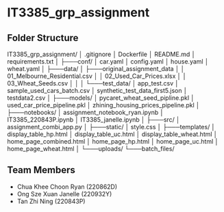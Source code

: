 # IT3385_grp_assignment

## Folder Structure
IT3385_grp_assignment/
│   .gitignore
│   Dockerfile
│   README.md
│   requirements.txt
│
├───conf/
│       car.yaml
│       config.yaml
│       house.yaml
│       wheat.yaml
│
├───data/
│   ├───original_assignment_data
│   │       01_Melbourne_Residential.csv
│   │       02_Used_Car_Prices.xlsx
│   │       03_Wheat_Seeds.csv
│   │
│   └───test_data/
│           app_test.csv
│           sample_used_cars_batch.csv
│           synthetic_test_data_first5.json
│           testdata2.csv
│
├───models/
│       pycaret_wheat_seed_pipline.pkl
│       used_car_price_pipeline.pkl
│       zhining_housing_prices_pipeline.pkl
│
├───notebooks/
│       assignment_notebook_ryan.ipynb
│       IT3385_220843P.ipynb
│       IT3385_janelle.ipynb
│
├───src/
│       assignment_combi_app.py
│
├───static/
│       style.css
│
├───templates/
│       display_table_hp.html
│       display_table_uc.html
│       display_table_wheat.html
│       home_page_combined.html
│       home_page_hp.html
│       home_page_uc.html
│       home_page_wheat.html
│
└───uploads/
    └───batch_files/

## Team Members
- Chua Khee Choon Ryan (220862D)
- Ong Sze Xuan Janelle (220932Y)
- Tan Zhi Ning (220843P)
